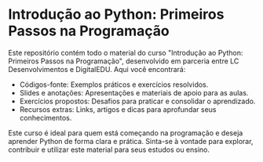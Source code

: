 # Introdução ao Python: Primeiros Passos na Programação

Este repositório contém todo o material do curso "Introdução ao Python: Primeiros Passos na Programação", desenvolvido em parceria entre LC Desenvolvimentos e DigitalEDU. Aqui você encontrará:

- Códigos-fonte: Exemplos práticos e exercícios resolvidos.
- Slides e anotações: Apresentações e materiais de apoio para as aulas.
- Exercícios propostos: Desafios para praticar e consolidar o aprendizado.
- Recursos extras: Links, artigos e dicas para aprofundar seus conhecimentos.

Este curso é ideal para quem está começando na programação e deseja aprender Python de forma clara e prática. Sinta-se à vontade para explorar, contribuir e utilizar este material para seus estudos ou ensino.
